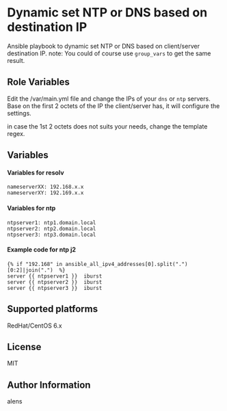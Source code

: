 Dynamic set NTP or DNS based on destination IP
=========

Ansible playbook to dynamic set NTP or DNS based on client/server destination IP.
note: You could of course use `group_vars` to get the same result.

Role Variables
--------------

Edit the /var/main.yml file and change the IPs of your `dns` or `ntp` servers.
Base on the first 2 octets of the IP the client/server has, it will configure the settings.

in case the 1st 2 octets does not suits your needs, change the template regex.


## Variables
#### Variables for resolv
```
nameserverXX: 192.168.x.x 
nameserverXY: 192.169.x.x 
```
#### Variables for ntp
```
ntpserver1: ntp1.domain.local
ntpserver2: ntp2.domain.local
ntpserver3: ntp3.domain.local
```

#### Example code for ntp j2
```Jinja2
{% if "192.168" in ansible_all_ipv4_addresses[0].split(".")[0:2]|join(".")  %}
server {{ ntpserver1 }}  iburst
server {{ ntpserver2 }}  iburst
server {{ ntpserver3 }}  iburst
```


Supported platforms
--------------
RedHat/CentOS 6.x

License
-------

MIT

Author Information
------------------
alens
